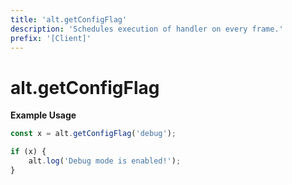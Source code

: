 ```yaml
---
title: 'alt.getConfigFlag'
description: 'Schedules execution of handler on every frame.'
prefix: '[Client]'
---
```


# alt.getConfigFlag

**Example Usage**

```js
const x = alt.getConfigFlag('debug');

if (x) {
    alt.log('Debug mode is enabled!');
}
```
